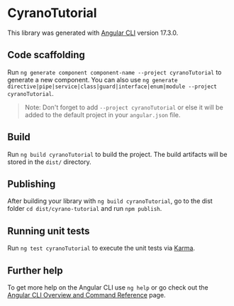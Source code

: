 # CyranoTutorial

This library was generated with [Angular CLI](https://github.com/angular/angular-cli) version 17.3.0.

## Code scaffolding

Run `ng generate component component-name --project cyranoTutorial` to generate a new component. You can also use `ng generate directive|pipe|service|class|guard|interface|enum|module --project cyranoTutorial`.
> Note: Don't forget to add `--project cyranoTutorial` or else it will be added to the default project in your `angular.json` file. 

## Build

Run `ng build cyranoTutorial` to build the project. The build artifacts will be stored in the `dist/` directory.

## Publishing

After building your library with `ng build cyranoTutorial`, go to the dist folder `cd dist/cyrano-tutorial` and run `npm publish`.

## Running unit tests

Run `ng test cyranoTutorial` to execute the unit tests via [Karma](https://karma-runner.github.io).

## Further help

To get more help on the Angular CLI use `ng help` or go check out the [Angular CLI Overview and Command Reference](https://angular.io/cli) page.
